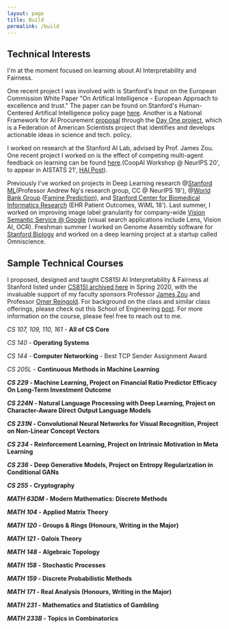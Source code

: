```yaml
---
layout: page
title: Build
permalink: /build
---
```


## Technical Interests 
I'm at the moment focused on learning about AI Interpretability and Fairness. 

One recent project I was involved with is Stanford's Input on the European Commission White Paper "On Artifical Intelligence - European Approach to excellence and trust." The paper can be found on Stanford's Human-Centered Artifical Intelligence policy page [here](https://hai.stanford.edu/sites/default/files/2020-06/StanfordWonks%26TechiesEUAIWhitePaper.pdf). Another is a National Framework for AI Procurement [proposal](https://www.dayoneproject.org/post/a-national-framework-for-ai-procurement) through the [Day One project](https://www.dayoneproject.org/), which is a Federation of American Scientists project that identifies and develops actionable ideas in science and tech. policy. 
 
I worked on research at the Stanford AI Lab, advised by Prof. James Zou. One recent project I worked on is the effect of competing multi-agent feedback on learning can be found [here](https://arxiv.org/abs/2009.06797).(CoopAI Workshop @ NeurIPS 20', to appear in AISTATS 21', [HAI Post](https://hai.stanford.edu/blog/when-algorithms-compete-who-wins)).

Previously I've worked on projects in Deep Learning research @[Stanford ML](https://stanfordmlgroup.github.io/)(Professor Andrew Ng's research group, CC @ NeurIPS 19'), @[World Bank Group](https://www.worldbank.org/) ([Famine Prediction](https://www.worldbank.org/en/programs/famine-early-action-mechanism)), and [Stanford Center for Biomedical Informatics Research](https://bmir.stanford.edu/) (EHR Patient Outcomes, WiML 18'). Last summer, I worked on improving image label granularity for company-wide [Vision Semantic Service @ Google](https://images.google.com/) (visual search applications include Lens, Vision AI, OCR). Freshman summer I worked on Genome Assembly software for [Stanford Biology](https://www.morrisonlabatstanford.org/) and worked on a deep learning project at a startup called Omniscience. 
<!-- 
I came into Stanford interested in Bioengineering / Health Policy, and took Chemistry, Philosophy, and Energy Policy first quarter. Community and mentorship were (and are) important to how my interests evolved. Here's a [brief instagram snippet](https://www.instagram.com/p/B7kewSMh4MH/) from Stanford Women in CS on how I got started in Computer Science. Always happy to chat and share my experiences if you're unsure what a path in CS could look like!  -->

## Sample Technical Courses 
I proposed, designed and taught CS81SI AI Interpretability & Fairness at Stanford listed under [CS81SI archived here](https://web.archive.org/web/20200712083118/http://cs81si.stanford.edu/) in Spring 2020, with the invaluable support of my faculty sponsors Professor [James Zou](https://www.james-zou.com/) and Professor [Omer Reingold](https://omereingold.wordpress.com/). For background on the class and similar class offerings, please check out this School of Engineering [post](https://engineering.stanford.edu/news/how-computer-science-department-teaching-ethics-its-students). For more information on the course, please feel free to reach out to me. 

<i>CS 107, 109, 110, 161</i> - <b> All of CS Core </b> 

<i>CS 140</i> - <b>Operating Systems</b>

<i>CS 144</i> - <b>Computer Networking</b> - Best TCP Sender Assignment Award

<i>CS 205L</i> - <b>Continuous Methods in Machine Learning

<i>CS 229</i> - <b>Machine Learning</b>, Project on Financial Ratio Predictor Efficacy On Long-Term Investment Outcome

<i>CS 224N</i> - <b>Natural Language Processing with Deep Learning</b>, Project on Character-Aware Direct Output Language Models

<i>CS 231N</i> - <b> Convolutional Neural Networks for Visual Recognition</b>, Project on Non-Linear Concept Vectors

<i>CS 234</i> - <b> Reinforcement Learning</b>, Project on Intrinsic Motivation in Meta Learning

<i>CS 236</i> - <b>Deep Generative Models</b>, Project on Entropy Regularization in Conditional GANs 

<i>CS 255</i> - <b>Cryptography</b>

<i>MATH 63DM</i> - <b>Modern Mathematics: Discrete Methods</b>

<i>MATH 104</i> - <b>Applied Matrix Theory</b> 

<i>MATH 120</i> - <b>Groups & Rings (Honours, Writing in the Major)</b>

<i>MATH 121</i> - <b>Galois Theory</b>

<i>MATH 148</i> - <b>Algebraic Topology </b>

<i>MATH 158</i> - <b>Stochastic Processes</b> 

<i>MATH 159</i> - <b>Discrete Probabilistic Methods</b>

<i>MATH 171</i> - <b>Real Analysis (Honours, Writing in the Major)</b>

<i>MATH 231</i> - <b>Mathematics and Statistics of Gambling </b>

<i>MATH 233B</i> - <b>Topics in Combinatorics</b>